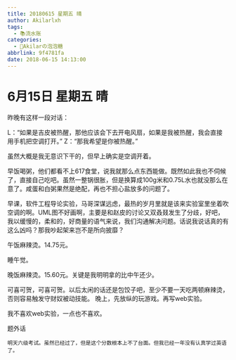```yaml
---
title: 20180615 星期五 晴
author: Akilarlxh
tags:
  - 📚流水账
categories:
  - 🍬Akilarの泡泡糖
abbrlink: 9f4781fa
date: 2018-06-15 14:13:00
---
```

# 6月15日 星期五 晴

昨晚有这样一段对话：

L：“如果是吉皮被热醒，那他应该会下去开电风扇，如果是我被热醒，我会直接用手机把空调打开。”
Z：“那我希望是你被热醒。”

虽然大概是我无意识下干的，但早上确实是空调开着。

早饭喝粥，他们都看不上617食堂，说我就那么点东西能做。既然如此我也不伺候了，直接自己吃吧。虽然一整锅很胀，但是换算成100g米和0.75L水也就没那么在意了。咸蛋和白粥果然是绝配，再也不担心盐放多的问题了。

早课，软件工程导论实验，马哥深谋远虑，最热的岁月里就是该来实验室里坐着吹空调的啊。UML图不好画啊，主要是和赵皮的讨论又双叒叕发生了分歧，好吧，我以缓慢的，柔和的，好商量的语气来说，我们沟通解决问题。话说我说话真的有这么凶吗？那我吵起架来岂不是所向披靡？

午饭麻辣烫。14.75元。

睡午觉。


晚饭麻辣烫。15.60元。关键是我明明拿的比中午还少。

可喜可贺，可喜可贺。以后太闲的话还是包饺子吧，至少不要一天吃两顿麻辣烫，否则容易触发守财奴被动技能。
晚上，先放纵的玩游戏。再写web实验。

我不喜欢web实验，一点也不喜欢。

题外话
```
明天六级考试。虽然已经过了，但是这个分数根本上不了台面。但我已经一年没有认真学过英语了。
```